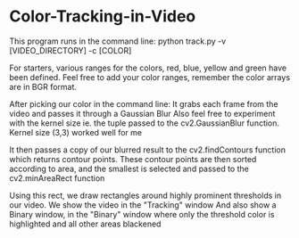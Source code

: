 # Color-Tracking-in-Video

This program runs in the command line:
python track.py -v [VIDEO_DIRECTORY] -c [COLOR]

For starters, various ranges for the colors, red, blue, yellow and green have been defined.
Feel free to add your color ranges, remember the color arrays are in BGR format.

After picking our color in the command line:
It grabs each frame from the video and passes it through a Gaussian Blur 
Also feel free to experiment with the kernel size ie. the tuple passed to the cv2.GaussianBlur function.
Kernel size (3,3) worked well for me 

It then passes a copy of our blurred result to the cv2.findContours function which returns contour points.
These contour points are then sorted according to area, and the smallest is selected and passed to the cv2.minAreaRect function 

Using this rect, we draw rectangles around highly prominent thresholds in our video.
We show the video in the "Tracking" window
And also show a Binary window, in the "Binary" window where only the threshold color is highlighted and all other areas blackened




